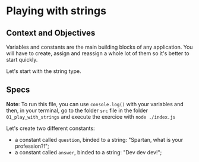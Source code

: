 # Playing with strings

## Context and Objectives

Variables and constants are the main building blocks of any application.
You will have to create, assign and reassign a whole lot of them so it's better to start quickly.

Let's start with the string type.

## Specs

**Note**: To run this file, you can use `console.log()` with your variables and then, in your terminal, go to the folder `src` file in the folder `01_play_with_strings` and execute the exercice with `node ./index.js`

Let's create two different constants:

- a constant called `question`, binded to a string: "Spartan, what is your profession?!";
- a constant called `answer`, binded to a string: "Dev dev dev!";
